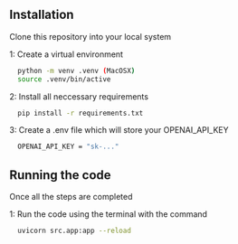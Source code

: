 ## Installation

Clone this repository into your local system

1: Create a virtual environment

```bash
  python -m venv .venv (MacOSX)
  source .venv/bin/active
```

2: Install all neccessary requirements

```bash
  pip install -r requirements.txt
```

3: Create a .env file which will store your OPENAI_API_KEY

```bash
  OPENAI_API_KEY = "sk-..."
```

## Running the code

Once all the steps are completed

1: Run the code using the terminal with the command

```bash
  uvicorn src.app:app --reload
```
